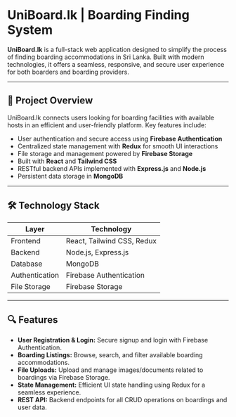 # UniBoard.lk | Boarding Finding System

**UniBoard.lk** is a full-stack web application designed to simplify the process of finding boarding accommodations in Sri Lanka. Built with modern technologies, it offers a seamless, responsive, and secure user experience for both boarders and boarding providers.

---

## 🚀 Project Overview

UniBoard.lk connects users looking for boarding facilities with available hosts in an efficient and user-friendly platform. Key features include:

- User authentication and secure access using **Firebase Authentication**
- Centralized state management with **Redux** for smooth UI interactions
- File storage and management powered by **Firebase Storage**
- Built with **React** and **Tailwind CSS**
- RESTful backend APIs implemented with **Express.js** and **Node.js**
- Persistent data storage in **MongoDB**

---

## 🛠️ Technology Stack

| Layer               | Technology                      |
|---------------------|--------------------------------|
| Frontend            | React, Tailwind CSS, Redux     |
| Backend             | Node.js, Express.js            |
| Database            | MongoDB                        |
| Authentication      | Firebase Authentication        |
| File Storage        | Firebase Storage               |

---

## 🔍 Features

- **User Registration & Login:** Secure signup and login with Firebase Authentication.
- **Boarding Listings:** Browse, search, and filter available boarding accommodations.
- **File Uploads:** Upload and manage images/documents related to boardings via Firebase Storage.
- **State Management:** Efficient UI state handling using Redux for a seamless experience.
- **REST API:** Backend endpoints for all CRUD operations on boardings and user data.


